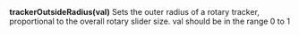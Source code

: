 <a name="trackerOutsideRadius"><h3 style="padding-top: 40px; margin-top: 40px;"></h3></a>
**trackerOutsideRadius(val)** Sets the outer radius of a rotary tracker, proportional to the overall rotary slider size. val should be in the range 0 to 1

<!--UPDATE WIDGET_IN_CSOUND
    SIdent sprintf "trackerOutsideRadius(%f) ", rnd(10)/10
    SIdentifier strcat SIdentifier, SIdent
-->